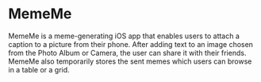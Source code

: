 # MemeMe
MemeMe is a meme-generating iOS app that enables users to attach a caption to a picture from their phone. 
After adding text to an image chosen from the Photo Album or Camera, the user can share it with their friends.
MemeMe also temporarily stores the sent memes which users can browse in a table or a grid.
